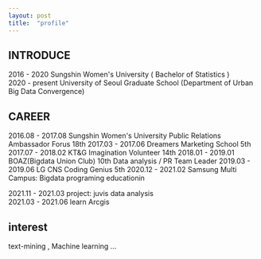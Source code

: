 ```yaml
---
layout: post
title:  "profile"
---
```



## INTRODUCE
2016 - 2020      Sungshin Women's University ( Bachelor of Statistics )  
2020 - present   University of Seoul Graduate School (Department of Urban Big Data Convergence) 


## CAREER

2016.08 - 2017.08   Sungshin Women's University Public Relations Ambassador Forus 18th
2017.03 - 2017.06   Dreamers Marketing School 5th
2017.07 - 2018.02   KT&G Imagination Volunteer 14th
2018.01 - 2019.01   BOAZ(Bigdata Union Club) 10th  Data analysis  / PR Team Leader
2019.03 - 2019.06   LG CNS Coding Genius 5th
2020.12 - 2021.02   Samsung Multi Campus: Bigdata programing educationin

2021.11 - 2021.03   project: juvis data analysis   
2021.03 - 2021.06   learn Arcgis
  
  
## interest
text-mining , Machine learning ...



